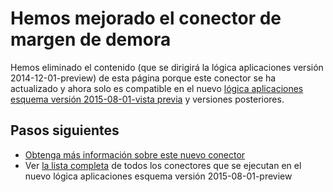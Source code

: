 <properties 
    pageTitle="Mediante el conector de margen de demora en las aplicaciones de lógica | Servicio de aplicaciones de Microsoft Azure"
    description="Cómo crear y configurar la aplicación conector de margen de demora o API y usarla en una aplicación de la lógica de servicio de la aplicación de Azure"
    authors="msftman" 
    manager="erikre" 
    editor="" 
    services="logic-apps" 
    documentationCenter=""/>

<tags
    ms.service="logic-apps"
    ms.workload="integration"
    ms.tgt_pltfrm="na"
    ms.devlang="na"
    ms.topic="article"
    ms.date="04/19/2016"
    ms.author="deonhe"/>

# <a name="weve-improved-the-slack-connector"></a>Hemos mejorado el conector de margen de demora 

Hemos eliminado el contenido (que se dirigirá la lógica aplicaciones versión 2014-12-01-preview) de esta página porque este conector se ha actualizado y ahora solo es compatible en el nuevo [lógica aplicaciones esquema versión 2015-08-01-vista previa](./app-service-logic-schema-2015-08-01.md) y versiones posteriores. 


## <a name="next-steps"></a>Pasos siguientes    

- [Obtenga más información sobre este nuevo conector](../connectors/connectors-create-api-slack.md)
- Ver [la lista completa](../connectors/apis-list.md) de todos los conectores que se ejecutan en el nuevo lógica aplicaciones esquema versión 2015-08-01-preview  